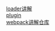 [loader讲解](https://segmentfault.com/a/1190000018450503)  
[plugin](https://segmentfault.com/a/1190000012840742)  
[webpack讲解仓库](https://github.com/luoxue-victor/webpack-box)